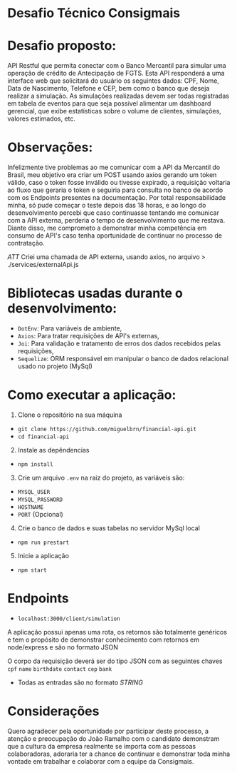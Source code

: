 # Desafio Técnico Consigmais

# Desafio proposto:

API Restful que permita conectar com o Banco Mercantil para simular uma operação de crédito de Antecipação de FGTS. Esta API responderá a uma interface web que solicitará do usuário os seguintes dados: CPF, Nome, Data de Nascimento, Telefone e CEP, bem como o banco que deseja realizar a simulação.
As simulações realizadas devem ser todas registradas em tabela de eventos para que seja possível alimentar um dashboard gerencial, que exibe estatísticas sobre o volume de clientes, simulações, valores estimados, etc.

# Observações:

Infelizmente tive problemas ao me comunicar com a API da Mercantil do Brasil,
meu objetivo era criar um POST usando axios gerando um token válido, caso o token fosse inválido ou tivesse expirado, a requisição voltaria ao fluxo que geraria o token e seguiria para consulta no banco de acordo com os Endpoints presentes na documentação. Por total responsabilidade minha, só pude começar o teste depois das 18 horas, e ao longo do desenvolvimento percebi que caso continuasse tentando me comunicar com a API externa, perderia o tempo de desenvolvimento que me restava. Diante disso, me comprometo a demonstrar minha competência em consumo de API's caso tenha oportunidade de continuar no processo de contratação.

*ATT* Criei uma chamada de API externa, usando axios, no arquivo > ./services/externalApi.js

# Bibliotecas usadas durante o desenvolvimento:
* `DotEnv`: Para variáveis de ambiente,
* `Axios`: Para tratar requisições de API's externas,
* `Joi`: Para validação e tratamento de erros dos dados recebidos pelas requisições,
* `Sequelize`: ORM responsável em manipular o banco de dados relacional usado no projeto (MySql)
# Como executar a aplicação:

1. Clone o repositório na sua máquina
  * `git clone https://github.com/miguelbrn/financial-api.git`
  * `cd financial-api`
2. Instale as depêndencias
  * `npm install`
3. Crie um arquivo `.env` na raiz do projeto,
  as variáveis são:
  * `MYSQL_USER`
  * `MYSQL_PASSWORD`
  * `HOSTNAME`
  * `PORT` (Opcional)
4. Crie o banco de dados e suas tabelas no servidor MySql local
  * `npm run prestart`
5. Inicie a aplicação
  * `npm start`

# Endpoints

* `localhost:3000/client/simulation`

A aplicação possui apenas uma rota, os retornos são totalmente genéricos e tem o propósito de demonstrar conhecimento com retornos em node/express e são no formato JSON


O corpo da requisição deverá ser do tipo JSON com as seguintes chaves
  `cpf` `name` `birthdate` `contact` `cep` `bank`
  * Todas as entradas são no formato *STRING*

# Considerações

Quero agradecer pela oportunidade por participar deste processo, a atenção e preocupação do João Ramalho com o candidato demonstram que a cultura da empresa realmente se importa com as pessoas colaboradoras, adoraria ter a chance de continuar e demonstrar toda minha vontade em trabalhar e colaborar com a equipe da Consigmais.
